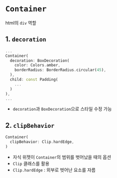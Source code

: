 # `Container`
html의 `div` 역할

## 1. `decoration`
```dart
...
Container(
  decoration: BoxDecoration(
    color: Colors.amber,
    borderRadius: BorderRadius.circular(45),
  ),
  child: const Padding(
    ...
  )
),
...
```
- `decoration`과 `BoxDecoration`으로 스타일 수정 가능

## 2. `clipBehavior`
```dart
Container(
  clipBehavior: Clip.hardEdge,
)
```
- 자식 위젯이 `Container`의 범위를 벗어났을 때의 옵션
- `Clip` 클래스를 활용
- `Clip.hardEdge` : 외부로 벗어난 요소를 자름